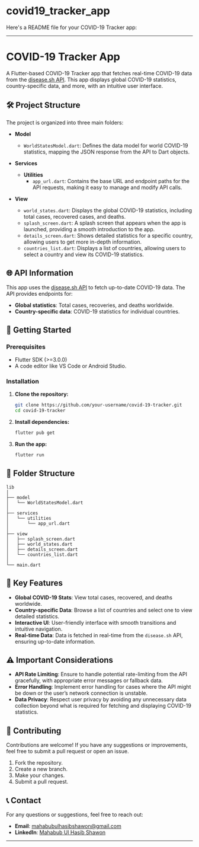 # covid19_tracker_app

Here's a README file for your COVID-19 Tracker app:

---

# COVID-19 Tracker App

A Flutter-based COVID-19 Tracker app that fetches real-time COVID-19 data from the [disease.sh API](https://disease.sh/v3/covid-19/). This app displays global COVID-19 statistics, country-specific data, and more, with an intuitive user interface.

## 🛠️ Project Structure

The project is organized into three main folders:

- **Model**
    - `WorldStatesModel.dart`: Defines the data model for world COVID-19 statistics, mapping the JSON response from the API to Dart objects.

- **Services**
    - **Utilities**
        - `app_url.dart`: Contains the base URL and endpoint paths for the API requests, making it easy to manage and modify API calls.

- **View**
    - `world_states.dart`: Displays the global COVID-19 statistics, including total cases, recovered cases, and deaths.
    - `splash_screen.dart`: A splash screen that appears when the app is launched, providing a smooth introduction to the app.
    - `details_screen.dart`: Shows detailed statistics for a specific country, allowing users to get more in-depth information.
    - `countries_list.dart`: Displays a list of countries, allowing users to select a country and view its COVID-19 statistics.

## 🌐 API Information

This app uses the [disease.sh API](https://disease.sh/v3/covid-19/) to fetch up-to-date COVID-19 data. The API provides endpoints for:
- **Global statistics**: Total cases, recoveries, and deaths worldwide.
- **Country-specific data**: COVID-19 statistics for individual countries.

## 🚀 Getting Started

### Prerequisites

- Flutter SDK (>=3.0.0)
- A code editor like VS Code or Android Studio.

### Installation

1. **Clone the repository:**
   ```bash
   git clone https://github.com/your-username/covid-19-tracker.git
   cd covid-19-tracker
   ```

2. **Install dependencies:**
   ```bash
   flutter pub get
   ```

3. **Run the app:**
   ```bash
   flutter run
   ```

## 📂 Folder Structure

```
lib
│
├── model
│   └── WorldStatesModel.dart
│
├── services
│   └── utilities
│       └── app_url.dart
│
├── view
│   ├── splash_screen.dart
│   ├── world_states.dart
│   ├── details_screen.dart
│   └── countries_list.dart
│
└── main.dart
```

## 🔑 Key Features

- **Global COVID-19 Stats**: View total cases, recovered, and deaths worldwide.
- **Country-specific Data**: Browse a list of countries and select one to view detailed statistics.
- **Interactive UI**: User-friendly interface with smooth transitions and intuitive navigation.
- **Real-time Data**: Data is fetched in real-time from the `disease.sh` API, ensuring up-to-date information.

## ⚠️ Important Considerations

- **API Rate Limiting**: Ensure to handle potential rate-limiting from the API gracefully, with appropriate error messages or fallback data.
- **Error Handling**: Implement error handling for cases where the API might be down or the user’s network connection is unstable.
- **Data Privacy**: Respect user privacy by avoiding any unnecessary data collection beyond what is required for fetching and displaying COVID-19 statistics.

## 🤝 Contributing

Contributions are welcome! If you have any suggestions or improvements, feel free to submit a pull request or open an issue.

1. Fork the repository.
2. Create a new branch.
3. Make your changes.
4. Submit a pull request.


## 📞 Contact

For any questions or suggestions, feel free to reach out:

- **Email**: mahabubulhasibshawon@gmail.com
- **LinkedIn**: [Mahabub Ul Hasib Shawon](https://www.linkedin.com/in/mahbub-ul-hasib-shawon/)

---
